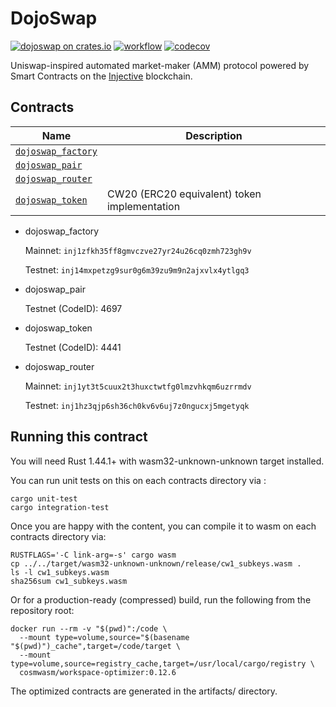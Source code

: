 # DojoSwap
[![dojoswap on crates.io](https://img.shields.io/crates/v/dojoswap.svg)](https://crates.io/crates/dojoswap)
[![workflow](https://github.com/dojoswap/dojoswap/actions/workflows/tests.yml/badge.svg)](https://github.com/dojoswap/dojoswap/actions/workflows/tests.yml)
[![codecov](https://codecov.io/gh/dojoswap/dojoswap/branch/main/graph/badge.svg?token=ERMFLEY6Y7)](https://codecov.io/gh/dojoswap/dojoswap)

Uniswap-inspired automated market-maker (AMM) protocol powered by Smart Contracts on the [Injective](https://injective.com) blockchain.

## Contracts

| Name                                               | Description                                  |
| -------------------------------------------------- | -------------------------------------------- |
| [`dojoswap_factory`](contracts/dojoswap_factory) |                                              |
| [`dojoswap_pair`](contracts/dojoswap_pair)       |                                              |
| [`dojoswap_router`](contracts/dojoswap_router)   |                                              |
| [`dojoswap_token`](contracts/dojoswap_token)     | CW20 (ERC20 equivalent) token implementation |

* dojoswap_factory

   Mainnet: `inj1zfkh35ff8gmvczve27yr24u26cq0zmh723gh9v`

   Testnet: `inj14mxpetzg9sur0g6m39zu9m9n2ajxvlx4ytlgq3`

* dojoswap_pair

   <!-- Mainnet (CodeID): 5 -->

   Testnet (CodeID): 4697

* dojoswap_token

   <!-- Mainnet (CodeID): 4 -->

   Testnet (CodeID): 4441

* dojoswap_router

   Mainnet: `inj1yt3t5cuux2t3huxctwtfg0lmzvhkqm6uzrrmdv`

   Testnet: `inj1hz3qjp6sh36ch0kv6v6uj7z0ngucxj5mgetyqk`

## Running this contract

You will need Rust 1.44.1+ with wasm32-unknown-unknown target installed.

You can run unit tests on this on each contracts directory via :

```
cargo unit-test
cargo integration-test
```

Once you are happy with the content, you can compile it to wasm on each contracts directory via:

```
RUSTFLAGS='-C link-arg=-s' cargo wasm
cp ../../target/wasm32-unknown-unknown/release/cw1_subkeys.wasm .
ls -l cw1_subkeys.wasm
sha256sum cw1_subkeys.wasm
```

Or for a production-ready (compressed) build, run the following from the repository root:

```
docker run --rm -v "$(pwd)":/code \
  --mount type=volume,source="$(basename "$(pwd)")_cache",target=/code/target \
  --mount type=volume,source=registry_cache,target=/usr/local/cargo/registry \
  cosmwasm/workspace-optimizer:0.12.6
```

The optimized contracts are generated in the artifacts/ directory.
